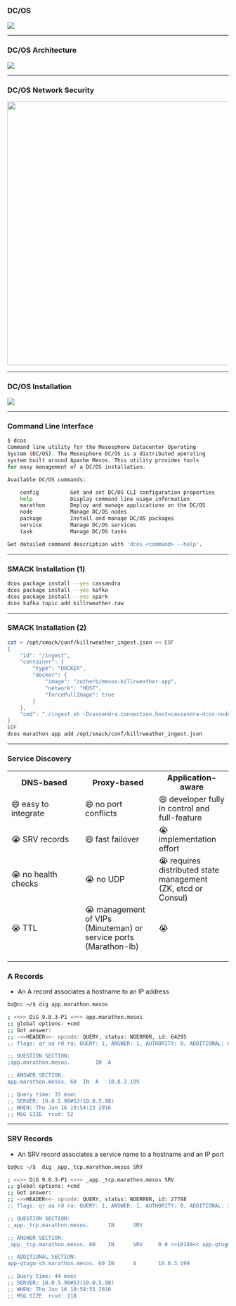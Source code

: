 
### DC/OS

<!-- .slide: data-background="img/background-orange-orig.jpg" -->

<img src="./img/dcos.png" />

---

<!-- .slide: data-background="img/background-title-orig.jpg" -->

### DC/OS Architecture

<img src="./img/dcos_architecture.svg" style="background-color: white"/>

---

### DC/OS Network Security

<img src="./img/dcos_network_security.svg" style="height:600px"/>

---

### DC/OS Installation

<!-- .slide: data-background="img/background-title-orig.jpg" -->

<img src="./img/dcos_installation.png"/>

---

### Command Line Interface 

<!-- .slide: data-background="background-title-orig.jpg" -->

```bash
$ dcos
Command line utility for the Mesosphere Datacenter Operating
System (DC/OS). The Mesosphere DC/OS is a distributed operating
system built around Apache Mesos. This utility provides tools
for easy management of a DC/OS installation.

Available DC/OS commands:

    config          Get and set DC/OS CLI configuration properties
    help            Display command line usage information
    marathon        Deploy and manage applications on the DC/OS
    node            Manage DC/OS nodes
    package         Install and manage DC/OS packages
    service         Manage DC/OS services
    task            Manage DC/OS tasks

Get detailed command description with 'dcos <command> --help'.
```

---

### SMACK Installation (1)

<!-- .slide: data-background="img/background-title-orig.jpg" -->

```bash
dcos package install --yes cassandra
dcos package install --yes kafka
dcos package install --yes spark
dcos kafka topic add killrweather.raw
```

---

### SMACK Installation (2)

<!-- .slide: data-background="img/background-title-orig.jpg" -->

```bash
cat > /opt/smack/conf/killrweather_ingest.json << EOF
{
    "id": "/ingest",
    "container": {
        "type": "DOCKER",
        "docker": {
            "image": "zutherb/mesos-killrweather-app",
            "network": "HOST",
            "forcePullImage": true
        }
    },
    "cmd": "./ingest.sh -Dcassandra.connection.host=cassandra-dcos-node.cassandra.dcos.mesos -Dkafka.hosts.0=broker-0.kafka.mesos:1025 -Dkafka.zookeeper.connection=leader.mesos"
}
EOF
dcos marathon app add /opt/smack/conf/killrweather_ingest.json
```

---

### Service Discovery

<table style="font-size: large;">
    <thead>
        <tr>
            <th style="width:33%">DNS-based</th>
            <th style="width:33%">Proxy-based</th>
            <th style="width:33%">Application-aware</th>
        <tr>
    </thead>
    <thead>
        <tr>
            <td>&#x1f604; easy to integrate</td>
            <td>&#x1f604; no port conflicts</td>
            <td>&#x1f604; developer fully in control and full-feature</td>
        <tr>
        <tr>
            <td>&#128557; SRV records</td>
            <td>&#x1f604; fast failover</td>
            <td>&#128557; implementation effort</td>
        <tr>
        <tr>
            <td>&#128557; no health checks</td>
            <td>&#128557; no UDP</td>
            <td>&#128557; requires distributed state management (ZK, etcd or Consul)</td>
        <tr>
        <tr>
            <td>&#128557; TTL</td>
            <td>&#128557; management of VIPs (Minuteman) or service ports (Marathon-lb)</td>
            <td>&#128557; &nbsp;</td>
        <tr>
    </thead>
</table>

---

### A Records

<!-- .slide: data-background="img/background-title-orig.jpg" -->

- An A record associates a hostname to an IP address

```bash
bz@cc ~/$ dig app.marathon.mesos

; <<>> DiG 9.8.3-P1 <<>> app.marathon.mesos
;; global options: +cmd
;; Got answer:
;; ->>HEADER<<- opcode: QUERY, status: NOERROR, id: 64295
;; flags: qr aa rd ra; QUERY: 1, ANSWER: 1, AUTHORITY: 0, ADDITIONAL: 0

;; QUESTION SECTION:
;app.marathon.mesos.		IN	A

;; ANSWER SECTION:
app.marathon.mesos.	60	IN	A	10.0.3.199

;; Query time: 33 msec
;; SERVER: 10.0.5.98#53(10.0.5.98)
;; WHEN: Thu Jun 16 19:54:23 2016
;; MSG SIZE  rcvd: 52
```

---

### SRV Records

<!-- .slide: data-background="img/background-title-orig.jpg" -->

- An SRV record associates a service name to a hostname and an IP port

```bash
bz@cc ~/$  dig _app._tcp.marathon.mesos SRV

; <<>> DiG 9.8.3-P1 <<>> _app._tcp.marathon.mesos SRV
;; global options: +cmd
;; Got answer:
;; ->>HEADER<<- opcode: QUERY, status: NOERROR, id: 27788
;; flags: qr aa rd ra; QUERY: 1, ANSWER: 1, AUTHORITY: 0, ADDITIONAL: 1

;; QUESTION SECTION:
;_app._tcp.marathon.mesos.      IN      SRV

;; ANSWER SECTION:
_app._tcp.marathon.mesos. 60    IN      SRV     0 0 >>10148<< app-qtugm-s5.marathon.mesos.

;; ADDITIONAL SECTION:
app-qtugm-s5.marathon.mesos. 60 IN      A       10.0.3.199

;; Query time: 44 msec
;; SERVER: 10.0.5.98#53(10.0.5.98)
;; WHEN: Thu Jun 16 19:58:55 2016
;; MSG SIZE  rcvd: 118

```
